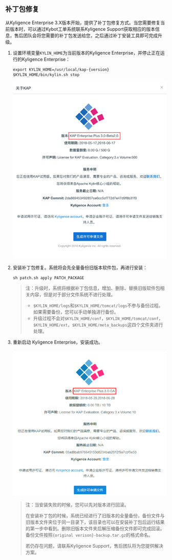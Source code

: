 

## 补丁包修复

从Kyligence Enterprise 3.X版本开始，提供了补丁包修复方式。当您需要修复当前版本时，可以通过Kybot工单系统联系Kyligence Support获取相应的版本信息，售后团队会将您需要的补丁包发送给您，之后通过补丁安装工具即可完成升级。

1. 设置环境变量`KYLIN_HOME`为当前版本的Kyligence Enterprise，并停止正在运行的Kyligence Enterprise：

   ```
   export KYLIN_HOME=/usr/local/kap-{version}
   $KYLIN_HOME/bin/kylin.sh stop
   ```

   ![旧版本 Kyligence Enterprise 信息](images/origin_license.cn.png)

2. 安装补丁包修复。系统将会先全量备份旧版本软件包，再进行安装：

   ```
   sh patch.sh apply PATCH_PACKAGE
   ```
   > 注：升级时，系统将根据补丁包信息，增加、删除、替换旧版软件包相关内容，但是对于部分文件系统不进行处理。
   >
   > - `$KYLIN_HOME/logs`和`$KYLIN_HOME/tomcat/logs`不参与备份过程。如果需要备份，您可以手动单独进行备份。
   > - 升级过程不会对`$KYLIN_HOME/conf`，`$KYLIN_HOME/tomcat/conf`，`$KYLIN_HOME/ext`，`$KYLIN_HOME/meta_backups`这四个文件夹进行处理。

3. 重新启动 Kyligence Enterprise，安装成功。

   ![升级后版本信息](images/upgrade_license.cn.png)

   > 注：当安装失败的时候，您可以先对版本进行回滚。
   >
   > 在安装补丁包的时候，系统已经进行了旧版本的全量备份，备份文件与旧版本文件夹位于同一目录下，该目录也可以在安装补丁包后运行结果的第一步中看到。删除旧版本文件夹后解压缩备份文件即可完成回滚。备份文件按照`{original verison}-backup.tar.gz`的格式命名。
   >
   > 若仍存在问题，请联系Kyligence Support，售后团队将为您提供解决方案。​

